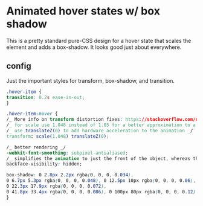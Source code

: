 # Animated hover states w/ box shadow

This is a pretty standard pure-CSS design for a hover state that scales the element and adds a box-shadow. It looks good just about everywhere.

## config

Just the important styles for transform, box-shadow, and transition.

```css
.hover-item {
transition: 0.2s ease-in-out;
}

.hover-item:hover {
/_ More info on transform distortion fixes: https://stackoverflow.com/questions/14677490/blurry-text-after-using-css-transform-scale-in-chrome _/
/_ for scale use 1.048 instead of 1.05 for a better approximation to a whole-pixel font size, reducing the sub-pixel blurring _/
/_ use translateZ(0) to add hardware acceleration to the animation _/
transform: scale(1.048) translateZ(0);

/_ better rendering _/
-webkit-font-smoothing: subpixel-antialiased;
/_ simplifies the animation to just the front of the object, whereas the default state is the front and the back _/
backface-visibility: hidden;

box-shadow: 0 2.8px 2.2px rgba(0, 0, 0, 0.034),
0 6.7px 5.3px rgba(0, 0, 0, 0.048), 0 12.5px 10px rgba(0, 0, 0, 0.06),
0 22.3px 17.9px rgba(0, 0, 0, 0.072),
0 41.8px 33.4px rgba(0, 0, 0, 0.086), 0 100px 80px rgba(0, 0, 0, 0.12);
}
```
